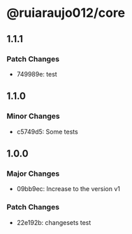 # @ruiaraujo012/core

## 1.1.1

### Patch Changes

- 749989e: test

## 1.1.0

### Minor Changes

- c5749d5: Some tests

## 1.0.0

### Major Changes

- 09bb9ec: Increase to the version v1

### Patch Changes

- 22e192b: changesets test
